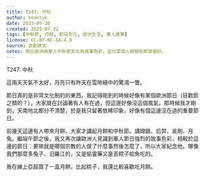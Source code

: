 ```yaml
---
title: T247: 中秋
author: seantyh
date: 2023-09-30
created: 2025-07-22
tags: [中秋節, 月餅, 節日文化, 歐洲生活, 華人故事]
license: CC-BY-NC-SA-4.0
source: 自創原文
notes: 對比歐洲與華人中秋節文化與故事色彩，並分享個人經驗和飲食偏好。
---
```

T247: 中秋

這兩天天氣不太好，月亮只有昨天在雲隙縫中的驚鴻一瞥。

節日真的是非常文化制約的東西。我記得剛到的時候好像有某個歐洲節日（狂歡節之類的？），大家就在討論著有人有在過，但這邊好像沒這個風氣。那時候我才剛到，天南地北都分不清楚，於是我只留著依稀印象，好像有個這邊沒在過的重要節日。

前幾天這邊有人帶來月餅，大家才講起月餅和中秋節。講嫦娥、后羿、吳剛、月兔。繼端午節之後，我又再次讓歐洲人見識到華人節日強烈的故事色彩，相較於這邊的節日：要嘛就是哪個宗教的人做了什麼事然後怎麼了，所以大家紀念他。哪像我們那麼多兔子、汨羅江的，又是偷靈藥又是丟粽子給魚吃的。

我在線上亞超買了一盒月餅，比起粽子，我還比較喜歡吃月餅。